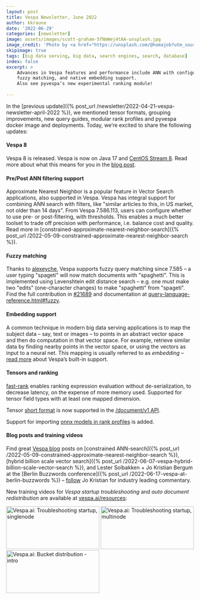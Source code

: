 ```yaml
---
layout: post
title: Vespa Newsletter, June 2022
author: kkraune
date: '2022-06-29'
categories: [newsletter]
image: assets/images/scott-graham-5fNmWej4tAA-unsplash.jpg
image_credit: 'Photo by <a href="https://unsplash.com/@homajob?utm_source=unsplash&utm_medium=referral&utm_content=creditCopyText">Scott Graham</a> on <a href="https://unsplash.com/photos/5fNmWej4tAA?utm_source=unsplash&utm_medium=referral&utm_content=creditCopyText">Unsplash</a>'
skipimage: true
tags: [big data serving, big data, search engines, search, database]
index: false
excerpt: >
    Advances in Vespa features and performance include ANN with configurable filtering,
    fuzzy matching, and native embedding support.
    Also see pyvespa’s new experimental ranking module!
    
---
```


In the [previous update]({% post_url /newsletter/2022-04-21-vespa-newsletter-april-2022 %}),
we mentioned tensor formats, grouping improvements, new query guides,
modular rank profiles and pyvespa docker image and deployments.
Today, we’re excited to share the following updates:


#### Vespa 8
Vespa 8 is released. Vespa is now on Java 17 and
[CentOS Stream 8](https://blog.vespa.ai/Upcoming-changes-in-OS-support-for-Vespa/).
Read more about what this means for you in the [blog post](https://blog.vespa.ai/vespa-8-is-here/).


#### Pre/Post ANN filtering support
Approximate Nearest Neighbor is a popular feature in Vector Search applications, also supported in Vespa.
Vespa has integral support for combining ANN search with filters,
like "similar articles to this, in US market, not older than 14 days".
From Vespa 7.586.113, users can configure whether to use pre- or post-filtering, with thresholds.
This enables a much better toolset to trade off precision with performance, i.e. balance cost and quality.
Read more in [constrained-approximate-nearest-neighbor-search]({% post_url /2022-05-09-constrained-approximate-nearest-neighbor-search %}).


#### Fuzzy matching
Thanks to [alexeyche](https://github.com/alexeyche), Vespa supports fuzzy query matching since 7.585 –
a user typing "spageti" will now match documents with "spaghetti".
This is implemented using Levenshtein edit distance search –
e.g. one must make two "edits" (one-character changes) to make "spaghetti" from "spageti".
Find the full contribution in [#21689](https://github.com/vespa-engine/vespa/pull/21689) and documentation at
[query-language-reference.html#fuzzy](https://docs.vespa.ai/en/reference/query-language-reference.html#fuzzy).


#### Embedding support
A common technique in modern big data serving applications is to map the subject data – say, text or images –
to points in an abstract vector space and then do computation in that vector space.
For example, retrieve similar data by finding nearby points in the vector space,
or using the vectors as input to a neural net.
This mapping is usually referred to as _embedding_ –
[read more](https://docs.vespa.ai/en/embedding.html) about Vespa’s built-in support.


#### Tensors and ranking
[fast-rank](https://docs.vespa.ai/en/reference/schema-reference.html#attribute)
enables ranking expression evaluation without de-serialization, to decrease latency, on the expense of more memory used.
Supported for tensor field types with at least one mapped dimension.

Tensor [short format](https://docs.vespa.ai/en/reference/document-json-format.html#tensor)
is now supported in the [/document/v1 API](https://docs.vespa.ai/en/document-v1-api-guide.html).

Support for importing [onnx models in rank profiles](https://docs.vespa.ai/en/ranking.html#rank-profiles) is added.


#### Blog posts and training videos
Find great [Vespa blog](https://blog.vespa.ai/) posts on 
[constrained ANN-search]({% post_url /2022-05-09-constrained-approximate-nearest-neighbor-search %}),
[hybrid billion scale vector search]({% post_url /2022-06-07-vespa-hybrid-billion-scale-vector-search %}),
and Lester Solbakken + Jo Kristian Bergum at the 
[Berlin Buzzwords conference]({% post_url /2022-06-17-vespa-at-berlin-buzzwords %}) – 
[follow](https://twitter.com/jobergum) Jo Kristian for industry leading commentary.

New training videos for _Vespa startup troubleshooting_ and _auto document redistribution_
are available at [vespa.ai/resources](https://vespa.ai/resources):
<!-- Crop the black top/bottom of the youtube thumbnails -->
<style>
.cropped {
  width: 250px;
  height: 115px;
  object-fit: cover;
  object-position: 0% 35%;
}
</style>
<a href="https://www.youtube.com/watch?v=dUCLKtNchuE" target="_blank">
<img class="cropped" src="https://i.ytimg.com/vi/dUCLKtNchuE/hqdefault.jpg"
  alt="Vespa.ai: Troubleshooting startup, singlenode"/></a>
<a href="https://www.youtube.com/watch?v=BG7XZmXpIzo" target="_blank">
<img class="cropped" src="https://i.ytimg.com/vi/BG7XZmXpIzo/hqdefault.jpg"
  alt="Vespa.ai: Troubleshooting startup, multinode"/></a>
<a href="https://www.youtube.com/watch?v=HnhiesF62JY" target="_blank">
<img class="cropped" src="https://i.ytimg.com/vi/HnhiesF62JY/hqdefault.jpg"
  alt="Vespa.ai: Bucket distribution - intro" width="210"/></a>
